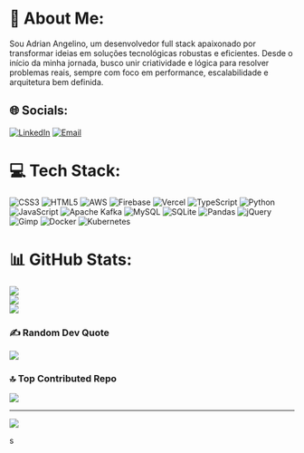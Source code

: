 # 💫 About Me:
Sou Adrian Angelino, um desenvolvedor full stack apaixonado por transformar ideias em soluções tecnológicas robustas e eficientes. Desde o início da minha jornada, busco unir criatividade e lógica para resolver problemas reais, sempre com foco em performance, escalabilidade e arquitetura bem definida.

## 🌐 Socials:
[![LinkedIn](https://img.shields.io/badge/LinkedIn-%230077B5.svg?logo=linkedin&logoColor=white)](https://www.linkedin.com/in/aangelino/)
[![Email](https://img.shields.io/badge/Email-D14836?logo=gmail&logoColor=white)](mailto:adrianangelinooliveira@gmail.com)

# 💻 Tech Stack:
![CSS3](https://img.shields.io/badge/css3-%231572B6.svg?style=for-the-badge&logo=css3&logoColor=white) ![HTML5](https://img.shields.io/badge/html5-%23E34F26.svg?style=for-the-badge&logo=html5&logoColor=white) ![AWS](https://img.shields.io/badge/AWS-%23FF9900.svg?style=for-the-badge&logo=amazon-aws&logoColor=white) ![Firebase](https://img.shields.io/badge/firebase-%23039BE5.svg?style=for-the-badge&logo=firebase) ![Vercel](https://img.shields.io/badge/vercel-%23000000.svg?style=for-the-badge&logo=vercel&logoColor=white) ![TypeScript](https://img.shields.io/badge/typescript-%23007ACC.svg?style=for-the-badge&logo=typescript&logoColor=white) ![Python](https://img.shields.io/badge/python-3670A0?style=for-the-badge&logo=python&logoColor=ffdd54) ![JavaScript](https://img.shields.io/badge/javascript-%23323330.svg?style=for-the-badge&logo=javascript&logoColor=%23F7DF1E) ![Apache Kafka](https://img.shields.io/badge/Apache%20Kafka-000?style=for-the-badge&logo=apachekafka) ![MySQL](https://img.shields.io/badge/mysql-4479A1.svg?style=for-the-badge&logo=mysql&logoColor=white) ![SQLite](https://img.shields.io/badge/sqlite-%2307405e.svg?style=for-the-badge&logo=sqlite&logoColor=white) ![Pandas](https://img.shields.io/badge/pandas-%23150458.svg?style=for-the-badge&logo=pandas&logoColor=white) ![jQuery](https://img.shields.io/badge/jquery-%230769AD.svg?style=for-the-badge&logo=jquery&logoColor=white) ![Gimp](https://img.shields.io/badge/Gimp-657D8B?style=for-the-badge&logo=gimp&logoColor=FFFFFF) ![Docker](https://img.shields.io/badge/docker-%230db7ed.svg?style=for-the-badge&logo=docker&logoColor=white) ![Kubernetes](https://img.shields.io/badge/kubernetes-%23326ce5.svg?style=for-the-badge&logo=kubernetes&logoColor=white)

# 📊 GitHub Stats:
![](https://github-readme-stats.vercel.app/api?username=AdrianAngelino&theme=dark&hide_border=false&include_all_commits=false&count_private=true)<br/>
![](https://nirzak-streak-stats.vercel.app/?user=AdrianAngelino&theme=dark&hide_border=false)<br/>
![](https://github-readme-stats.vercel.app/api/top-langs/?username=AdrianAngelino&theme=dark&hide_border=false&include_all_commits=false&count_private=true&layout=compact)

### ✍️ Random Dev Quote
![](https://quotes-github-readme.vercel.app/api?type=vetical&theme=dark)

### 🔝 Top Contributed Repo
![](https://github-contributor-stats.vercel.app/api?username=AdrianAngelino&limit=5&theme=dark&combine_all_yearly_contributions=true)

---
[![](https://visitcount.itsvg.in/api?id=AdrianAngelino&icon=0&color=0)](https://visitcount.itsvg.in)

<!-- Proudly created with GPRM ( https://gprm.itsvg.in ) -->
s
